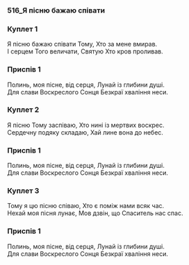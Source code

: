 ### 516_Я пісню бажаю співати
### Куплет 1
Я пісню бажаю співати Тому, Хто за мене вмирав. <br/>І серцем Того величати, Святую Хто кров проливав.
### Приспів 1
Полинь, моя пісне, від серця, Лунай із глибини душі. <br/>Для слави Воскреслого Сонця Безкраї хваління неси.
### Куплет 2
Я пісню Тому заспіваю, Хто нині із мертвих воскрес. <br/>Сердечну подяку складаю, Хай лине вона до небес.
### Приспів 1
Полинь, моя пісне, від серця, Лунай із глибини душі. <br/>Для слави Воскреслого Сонця Безкраї хваління неси.
### Куплет 3
Тому я цю пісню співаю, Хто є поміж нами всяк час.<br/>Нехай моя пісня лунає, Мов дзвін, що Спаситель нас спас.
### Приспів 1
Полинь, моя пісне, від серця, Лунай із глибини душі. <br/>Для слави Воскреслого Сонця Безкраї хваління неси.
